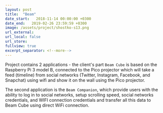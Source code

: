 ```yaml
---
layout: post
title:  "Beam"
date_start:   2018-11-14 00:00:00 +0300
date_end:   2019-02-26 23:59:59 +0300
image: /assets/project/shostko-s13.png
url_external:
url_local: false
url_store: 
fullview: true
excerpt_separator: <!--more-->
---
```

Project contains 2 applications - the client's part `Beam Cube` is based on the Raspberry Pi 3 model B, connected to the Pico projector which will take a feed (timeline) from social networks (Twitter, Instagram, Facebook, and Snapchat) using wifi and show it on the wall using the Pico projector. 

The second application is the `Beam Companion`, which provide users with the ability to log in to social networks, setup scrolling speed, social networks credentials, and WIFI connection credentials and transfer all this data to Beam Cube using direct WiFi connection.